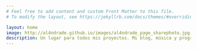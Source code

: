 ```yaml
---
# Feel free to add content and custom Front Matter to this file.
# To modify the layout, see https://jekyllrb.com/docs/themes/#overriding-theme-defaults

layout: home
image: http://al4ndrade.github.io/images/al4ndrade_page_sharephoto.jpg
description: Un lugar para todos mis proyectos. Mi blog, música y programación, principalmente python.
---
```

